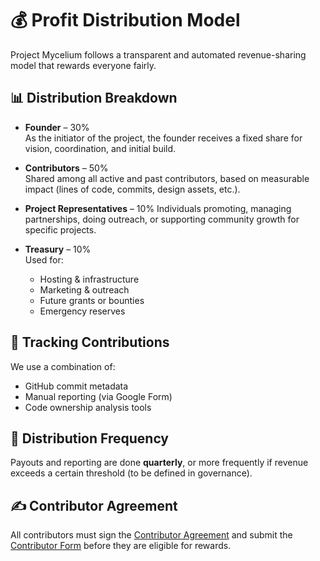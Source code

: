 # 💰 Profit Distribution Model

Project Mycelium follows a transparent and automated revenue-sharing model that rewards everyone fairly.

## 📊 Distribution Breakdown

- **Founder** – 30%  
  As the initiator of the project, the founder receives a fixed share for vision, coordination, and initial build.

- **Contributors** – 50%  
  Shared among all active and past contributors, based on measurable impact (lines of code, commits, design assets, etc.).

- **Project Representatives** – 10%
 Individuals promoting, managing partnerships, doing outreach, or supporting community growth for specific projects.

- **Treasury** – 10%  
  Used for:
  - Hosting & infrastructure
  - Marketing & outreach
  - Future grants or bounties
  - Emergency reserves

## 📁 Tracking Contributions

We use a combination of:
- GitHub commit metadata
- Manual reporting (via Google Form)
- Code ownership analysis tools

## 📆 Distribution Frequency

Payouts and reporting are done **quarterly**, or more frequently if revenue exceeds a certain threshold (to be defined in governance).

## ✍️ Contributor Agreement

All contributors must sign the [Contributor Agreement](./AGREEMENT_TEMPLATE.pdf) and submit the [Contributor Form](https://docs.google.com/forms/d/e/1FAIpQLSctIFIYWTs7Map4rujeA_DoNn0XftSlQIRi76rx9imspaZ5eQ/viewform) before they are eligible for rewards.

